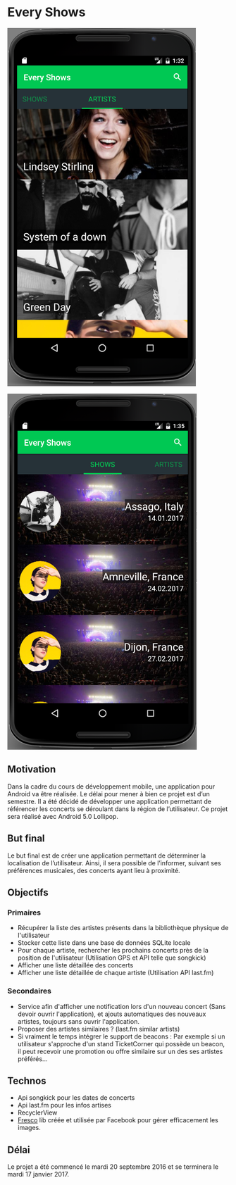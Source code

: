 # Every Shows
![artists view](https://github.com/Diogo-Ferreira/Every_Shows/blob/master/every_Shows_artists.png?raw=true)

![artists view](https://raw.githubusercontent.com/Diogo-Ferreira/Every_Shows/master/every_shows_shows.png)

## Motivation
Dans la cadre du cours de développement mobile, une application pour Android va être réalisée. Le délai pour mener à bien ce projet est d’un semestre. Il a été décidé de développer une application permettant de référencer les concerts se déroulant dans la région de l’utilisateur. Ce projet sera réalisé avec Android 5.0 Lollipop.
## But final
Le but final est de créer une application permettant de déterminer la localisation de l’utilisateur. Ainsi, il sera possible de l’informer, suivant ses préférences musicales, des concerts ayant lieu à proximité.
## Objectifs
### Primaires
* Récupérer la liste des artistes présents dans la bibliothèque physique de l'utilisateur
* Stocker cette liste dans une base de données SQLite locale
* Pour chaque artiste, rechercher les prochains concerts près de la position de l'utilisateur (Utilisation GPS et API telle que songkick)
* Afficher une liste détaillée des concerts
* Afficher une liste détaillée de chaque artiste (Utilisation API last.fm)


### Secondaires
* Service afin d'afficher une notification lors d'un nouveau concert (Sans devoir ouvrir l'application), et ajouts automatiques des nouveaux artistes, toujours sans ouvrir l'application.
* Proposer des artistes similaires ? (last.fm similar artists)
* Si vraiment le temps intégrer le support de beacons : Par exemple si un utilisateur s'approche d'un stand TicketCorner qui possède un beacon, il peut recevoir une promotion ou offre similaire sur un des ses artistes préférés...


## Technos

* Api songkick pour les dates de concerts
* Api last.fm pour les infos artises
* RecyclerView
* [Fresco](http://frescolib.org/) lib créée et utilisée par Facebook pour gérer efficacement les images. 

## Délai
Le projet a été commencé le mardi 20 septembre 2016 et se terminera le mardi 17 janvier 2017.
